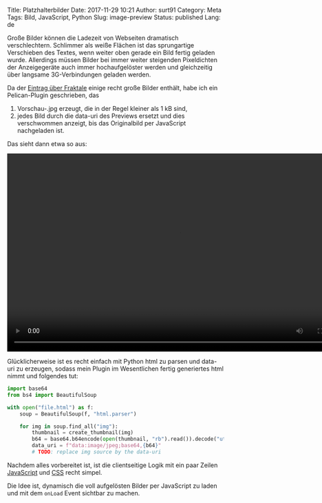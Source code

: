 Title: Platzhalterbilder
Date: 2017-11-29 10:21
Author: surt91
Category: Meta
Tags: Bild, JavaScript, Python
Slug: image-preview
Status: published
Lang: de

Große Bilder können die Ladezeit von Webseiten dramatisch verschlechtern.
Schlimmer als weiße Flächen ist das sprungartige Verschieben des Textes, wenn
weiter oben gerade ein Bild fertig geladen wurde. Allerdings müssen Bilder bei
immer weiter steigenden Pixeldichten der Anzeigegeräte auch immer
hochaufgelöster werden und gleichzeitig über langsame 3G-Verbindungen
geladen werden.

Da der [Eintrag über Fraktale]({filename}/randomFractals.md) einige recht große
Bilder enthält, habe ich ein Pelican-Plugin geschrieben, das

1.  Vorschau-.jpg erzeugt, die in der Regel kleiner als 1 kB sind,
2.  jedes Bild durch die data-uri des Previews ersetzt und dies verschwommen anzeigt, bis das Originalbild per JavaScript nachgeladen ist.

Das sieht dann etwa so aus:

<video controls width="800" height="460">
<source src="/vid/image_preview.mp4" type="video/mp4">
Your browser does not support the video tag.
</video>

Glücklicherweise ist es recht einfach mit Python html zu parsen und data-uri
zu erzeugen, sodass mein Plugin im Wesentlichen fertig generiertes html nimmt
und folgendes tut:

``` py
import base64
from bs4 import BeautifulSoup

with open("file.html") as f:
    soup = BeautifulSoup(f, "html.parser")

    for img in soup.find_all("img"):
        thumbnail = create_thumbnail(img)
        b64 = base64.b64encode(open(thumbnail, "rb").read()).decode("utf-8")
        data_uri = f"data:image/jpeg;base64,{b64}"
        # TODO: replace img source by the data-uri
```

Nachdem alles vorbereitet ist, ist die clientseitige Logik mit ein paar Zeilen
[JavaScript](https://github.com/surt91/purepelican/blob/master/static/js/img.js)
und [CSS](https://github.com/surt91/purepelican/blob/master/static/sass/_images.scss)
recht simpel.

Die Idee ist, dynamisch die voll aufgelösten Bilder per JavaScript zu laden und
mit dem `onLoad` Event sichtbar zu machen.
